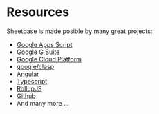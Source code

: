 # Resources

Sheetbase is made posible by many great projects:

+ [Google Apps Script](https://developers.google.com/apps-script/)
+ [Google G Suite](https://gsuite.google.com/)
+ [Google Cloud Platform](https://cloud.google.com/)
+ [google/clasp](https://github.com/google/clasp)
+ [Angular](https://angular.io)
+ [Typescript](https://typescriptlang.org)
+ [RollupJS](https://rollupjs.org)
+ [Github](https://github.com/sheetbase)
+ And many more ...